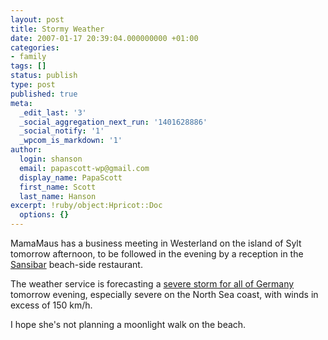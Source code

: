 ```yaml
---
layout: post
title: Stormy Weather
date: 2007-01-17 20:39:04.000000000 +01:00
categories:
- family
tags: []
status: publish
type: post
published: true
meta:
  _edit_last: '3'
  _social_aggregation_next_run: '1401628886'
  _social_notify: '1'
  _wpcom_is_markdown: '1'
author:
  login: shanson
  email: papascott-wp@gmail.com
  display_name: PapaScott
  first_name: Scott
  last_name: Hanson
excerpt: !ruby/object:Hpricot::Doc
  options: {}
---
```

<p>MamaMaus has a business meeting in Westerland on the island of Sylt tomorrow afternoon, to be followed in the evening by a reception in the <a href="http://www.sansibar-sylt.de/">Sansibar</a> beach-side restaurant.</p>
<p>The weather service is forecasting a <a href="http://www.spiegel.de/panorama/0,1518,460452,00.html">severe storm for all of Germany</a> tomorrow evening, especially severe on the North Sea coast, with winds in excess of 150 km/h.</p>
<p>I hope she's not planning a moonlight walk on the beach.</p>
